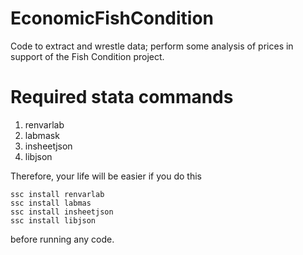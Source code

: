 # EconomicFishCondition
Code to extract and wrestle data; perform some analysis of prices in support of the Fish Condition project.

# Required stata commands

1. renvarlab
1. labmask
1. insheetjson
1. libjson

Therefore, your life will be easier if you do this
```
ssc install renvarlab
ssc install labmas
ssc install insheetjson
ssc install libjson
```
before running any code.

